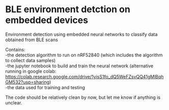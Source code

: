 # BLE environment detction on embedded devices
Environment detection using embedded neural networks to classify data obtained from BLE scans


Contains: <br>
-the detection algorithm to run on nRF52840 (which includes the algorithm to collect data samples)<br>
-the jupyter notebook to build and train the neural network
(alternative running in google colab: https://colab.research.google.com/drive/1yisS1fo_dQ5WeFZsvQQ41gMlBqhGM532?usp=sharing)<br>
-the data used for training and testing


The code should be relatively clean by now, but let me know if anything is unclear.
